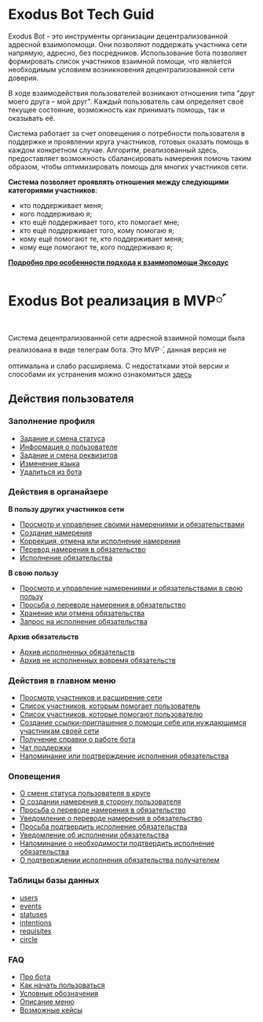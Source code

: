 # Exodus Bot Tech Guid

Exodus Bot -  это инструменты организации децентрализованной адресной взаимопомощи. Они позволяют поддержать участника сети напрямую, адресно, без посредников.
Использование бота позволяет формировать список участников взаимной помощи, что является необходимым условием возникновения децентрализованной сети доверия.

В ходе взаимодействия пользователей возникают отношения типа "друг моего друга – мой друг".
Каждый пользователь сам определяет своё текущее состояние, возможность как принимать помощь, так и оказывать её.

Система работает за счет оповещения о потребности пользователя в поддержке и проявлении круга участников, готовых оказать помощь в каждом конкретном случае.
Алгоритм, реализованный здесь, предоставляет возможность сбалансировать намерения помочь таким образом, чтобы оптимизировать помощь для многих участников сети. 

__Система позволяет проявлять отношения между следующими категориями участников__:

- кто поддерживает меня;
- кого поддерживаю я;
- кто ещё поддерживает того, кто помогает мне;
- кто ещё поддерживает того, кому помогаю я;
- кому ещё помогают те, кто поддерживает меня;
- кому еще помогают те, кого поддерживаю я;

[__Подробно про особенности подхода к взаимопомощи Эксодус__](feature_of_system/feature_of_system.md )

# Exodus Bot реализация в MVP༹

Система децентрализованной сети адресной взаимной помощи была реализована в виде телеграм бота. Это MVP༹, данная версия не  оптимальна и слабо расширяема. С  недостатками этой версии и способами их устранения  можно ознакомиться [здесь](bad_and_feature.md) 

## Действия пользователя

### Заполнение профиля
- [Задание и смена статуса](actions/change_status.md)
- [Информация о пользователе](actions/change_chat_link.md)
- [Задание и смена реквизитов](actions/change_requisites.md)
- [Изменение языка](actions/change_language.md)
- [Удалиться из бота](actions/delete_from_bot.md)

### Действия в органайзере
**В пользу других участников сети**
- [Просмотр и управление своими  намерениями и обязательствами](actions/show_int_obl.md)
- [Создание намерения](actions/create_intent.md)
- [Коррекция, отмена или исполнение намерения](actions/correction_my_intention.md)
- [Перевод намерения в обязательство](actions/creation_of_obligation.md)
- [Исполнение обязательства](actions/money_transfer.md)

**В свою пользу**
- [Просмотр и управление намерениями и обязательствами в свою пользу](actions/show_int_obl_for_me.md)
- [Просьба о переводе намерения в обязательство](actions/request_for_transfer.md)
- [Хранение или отмена обязательства](actions/save_obligation.md)
- [Запрос на исполнение обязательства](actions/request_for_execution.md)

**Архив обязательств**
- [Архив исполненных обязательств](actions/archive_my.md)
- [Архив не исполненных вовремя обязательств](actions/archive.md)

### Действия в главном меню
- [Просмотр участников и расширение сети](actions/show_circle.md)
- [Список участников, которым помогает пользователь](actions/list_my_people.md)
- [Список участников, которые помогают пользователю](actions/list_other_people.md)
- [Создание ссылки-приглашения о помощи себе или нуждающимся участникам своей сети](actions/create_invite.md)
- [Получение справки о работе бота](actions/faq.md)
- [Чат поддержки](actions/support_chat.md)
- [Напоминание или подтверждение исполнения обязательства](actions/confirmation_of_transfer.md)


### Оповещения
- [О смене статуса пользователя в круге](notifications/status_changed.md)
- [О создании намерения в сторону пользователя](notifications/intention_created.md)
- [Просьба о переводе намерения в обязательство](notifications/request_for_translation.md)
- [Уведомление о переводе намерения в обязательство](notifications/obligation_created.md)
- [Просьба подтвердить исполнение обязательства](notifications/reminder_of_obligation.md)
- [Уведомление об исполнении обязательства](notifications/money_transferred.md)
- [Напоминание о необходимости подтвердить исполнение обязательства](notifications/reminder_to_confirm.md)
- [О подтверждении исполнения обязательства получателем](notifications/money_received.md)


### Таблицы базы данных
- [users](tables/users.md)
- [events](tables/events.md)
- [statuses](tables/statuses.md)
- [intentions](tables/intentions.md)
- [requisites](tables/requisites.md)
- [circle](tables/circle.md)


### FAQ
- [Про бота](faq/about_bot.md)
- [Как начать пользоваться](faq/how_start.md)
- [Условные обозначения](faq/conventions.md)
- [Описание меню](faq/menu.md)
- [Возможные кейсы](faq/cases.md)
